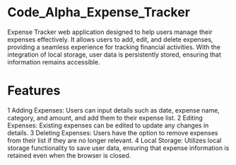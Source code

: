 # Code_Alpha_Expense_Tracker
Expense Tracker web application designed to help users manage their expenses effectively. It allows users to add, edit, and delete expenses, providing a seamless experience for tracking financial activities. With the integration of local storage, user data is persistently stored, ensuring that information remains accessible.
# Features
1 Adding Expenses: Users can input details such as date, expense name, category, and amount, and add them to their expense list.
2 Editing Expenses: Existing expenses can be edited to update any changes in details.
3 Deleting Expenses: Users have the option to remove expenses from their list if they are no longer relevant.
4 Local Storage: Utilizes local storage functionality to save user data, ensuring that expense information is retained even when the browser is closed.
